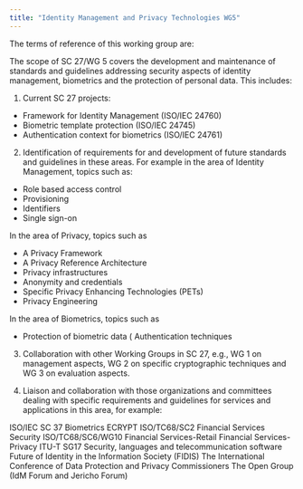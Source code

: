 ```yaml
---
title: "Identity Management and Privacy Technologies WG5"
---
```


The terms of reference of this working group are:

The scope of SC 27/WG 5 covers the development and maintenance of standards and guidelines addressing security aspects of identity management, biometrics and the protection of personal data.
This includes:

1. Current SC 27 projects:
* Framework for Identity Management (ISO/IEC 24760)
* Biometric template protection (ISO/IEC 24745)
* Authentication context for biometrics (ISO/IEC 24761)

2. Identification of requirements for and development of future standards and guidelines in these areas. For example in the area of Identity Management, topics such as:
* Role based access control
* Provisioning
* Identifiers
* Single sign-on

In the area of Privacy, topics such as
* A Privacy Framework
* A Privacy Reference Architecture
* Privacy infrastructures
* Anonymity and credentials
* Specific Privacy Enhancing Technologies (PETs)
* Privacy Engineering

In the area of Biometrics, topics such as
* Protection of biometric data
( Authentication techniques

3. Collaboration with other Working Groups in SC 27, e.g., WG 1 on management aspects, WG 2 on specific cryptographic techniques and WG 3 on evaluation aspects.

4. Liaison and collaboration with those organizations and committees dealing with specific requirements and guidelines for services and applications in this area, for example:

ISO/IEC SC 37 Biometrics
ECRYPT
ISO/TC68/SC2 Financial Services Security
ISO/TC68/SC6/WG10 Financial Services-Retail Financial Services-Privacy
ITU-T SG17 Security, languages and telecommunication software
Future of Identity in the Information Society (FIDIS)
The International Conference of Data Protection and Privacy Commissioners
The Open Group (IdM Forum and Jericho Forum)

